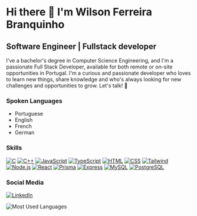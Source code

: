 # Hi there 👋 I'm Wilson Ferreira Branquinho

## Software Engineer | Fullstack developer

I've a bachelor's degree in Computer Science Engineering, and I'm a passionate Full Stack Developer, available for both remote or on-site opportunities in Portugal. 
I'm a curious and passionate developer who loves to learn new things, share knowledge and who's always looking for new challenges and opportunities to grow. Let's talk! 🚀

### Spoken Languages
* Portuguese  
* English  
* French  
* German


### Skills
[![C](https://skillicons.dev/icons?i=c)](https://en.wikipedia.org/wiki/C_(programming_language))
[![C++](https://skillicons.dev/icons?i=cpp)](https://en.wikipedia.org/wiki/C%2B%2B)
[![JavaScript](https://skillicons.dev/icons?i=js)](https://developer.mozilla.org/en-US/docs/Web/JavaScript)
[![TypeScript](https://skillicons.dev/icons?i=ts)](https://www.typescriptlang.org/)
[![HTML](https://skillicons.dev/icons?i=html)](https://developer.mozilla.org/en-US/docs/Web/HTML)
[![CSS](https://skillicons.dev/icons?i=css)](https://developer.mozilla.org/en-US/docs/Web/CSS)
[![Tailwind](https://skillicons.dev/icons?i=tailwind)](https://tailwindcss.com/)
[![Node.js](https://skillicons.dev/icons?i=nodejs)](https://nodejs.org/)
[![React](https://skillicons.dev/icons?i=react)](https://reactjs.org/)
[![Prisma](https://skillicons.dev/icons?i=prisma)](https://www.prisma.io/)
[![Express](https://skillicons.dev/icons?i=express)](https://expressjs.com/)
[![MySQL](https://skillicons.dev/icons?i=mysql)](https://www.mysql.com/)
[![PostgreSQL](https://skillicons.dev/icons?i=postgres)](https://www.postgresql.org/)

### Social Media
[![LinkedIn](https://skillicons.dev/icons?i=linkedin)](https://www.linkedin.com/in/wilsonbranquinho)


![Most Used Languages](https://github-readme-stats.vercel.app/api/top-langs/?username=Branco95&layout=compact&theme=radical)

